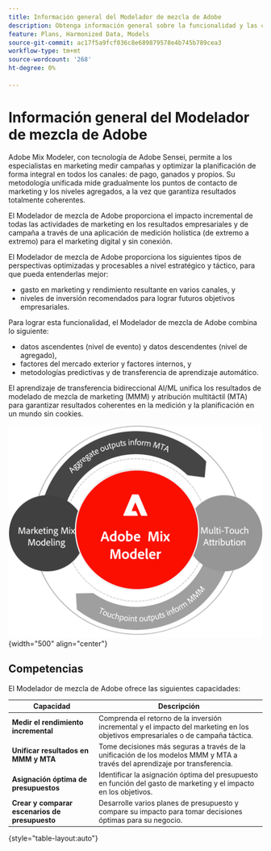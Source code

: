 ```yaml
---
title: Información general del Modelador de mezcla de Adobe
description: Obtenga información general sobre la funcionalidad y las capacidades del Modelador de mezcla de Adobe.
feature: Plans, Harmonized Data, Models
source-git-commit: ac17f5a9fcf036c8e689879578e4b745b789cea3
workflow-type: tm+mt
source-wordcount: '268'
ht-degree: 0%

---
```



# Información general del Modelador de mezcla de Adobe

Adobe Mix Modeler, con tecnología de Adobe Sensei, permite a los especialistas en marketing medir campañas y optimizar la planificación de forma integral en todos los canales: de pago, ganados y propios. Su metodología unificada mide gradualmente los puntos de contacto de marketing y los niveles agregados, a la vez que garantiza resultados totalmente coherentes.

El Modelador de mezcla de Adobe proporciona el impacto incremental de todas las actividades de marketing en los resultados empresariales y de campaña a través de una aplicación de medición holística (de extremo a extremo) para el marketing digital y sin conexión.

El Modelador de mezcla de Adobe proporciona los siguientes tipos de perspectivas optimizadas y procesables a nivel estratégico y táctico, para que pueda entenderlas mejor:

* gasto en marketing y rendimiento resultante en varios canales, y
* niveles de inversión recomendados para lograr futuros objetivos empresariales.


Para lograr esta funcionalidad, el Modelador de mezcla de Adobe combina lo siguiente:

* datos ascendentes (nivel de evento) y datos descendentes (nivel de agregado),
* factores del mercado exterior y factores internos, y
* metodologías predictivas y de transferencia de aprendizaje automático.

El aprendizaje de transferencia bidireccional AI/ML unifica los resultados de modelado de mezcla de marketing (MMM) y atribución multitáctil (MTA) para garantizar resultados coherentes en la medición y la planificación en un mundo sin cookies.

![Aprendizaje de transferencia bidireccional](../assets/birdirectional-transfer-learning.png){width="500" align="center"}


## Competencias

El Modelador de mezcla de Adobe ofrece las siguientes capacidades:

| Capacidad | Descripción |
|---|---|
| **Medir el rendimiento incremental** | Comprenda el retorno de la inversión incremental y el impacto del marketing en los objetivos empresariales o de campaña táctica. |
| **Unificar resultados en MMM y MTA** | Tome decisiones más seguras a través de la unificación de los modelos MMM y MTA a través del aprendizaje por transferencia. |
| **Asignación óptima de presupuestos** | Identificar la asignación óptima del presupuesto en función del gasto de marketing y el impacto en los objetivos. |
| **Crear y comparar escenarios de presupuesto** | Desarrolle varios planes de presupuesto y compare su impacto para tomar decisiones óptimas para su negocio. |

{style="table-layout:auto"}









